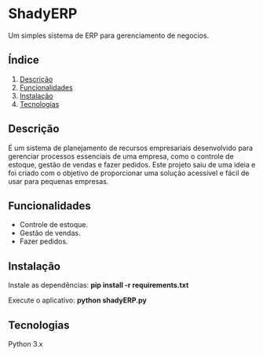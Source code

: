# ShadyERP

Um simples sistema de ERP para gerenciamento de negocios.

## Índice

1. [Descrição](#descrição)
2. [Funcionalidades](#funcionalidades)
3. [Instalação](#instalação)
4. [Tecnologias](#tecnologias)

## Descrição

É um sistema de planejamento de recursos empresariais desenvolvido para gerenciar processos essenciais de uma empresa, como o controle de estoque, gestão de vendas e fazer pedidos. Este projeto saiu de uma ideia e foi criado com o objetivo de proporcionar uma solução acessível e fácil de usar para pequenas empresas.

## Funcionalidades

- Controle de estoque.
- Gestão de vendas.
- Fazer pedidos.

## Instalação

Instale as dependências: **pip install -r requirements.txt**

Execute o aplicativo: **python shadyERP.py**

## Tecnologias

Python 3.x
